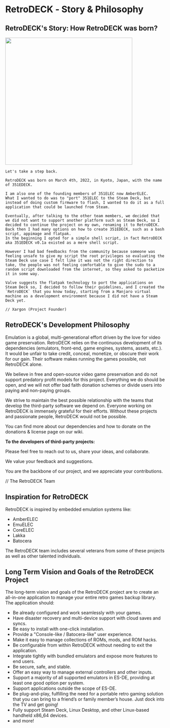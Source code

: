 # RetroDECK ‐ Story & Philosophy

## RetroDECK's Story: How RetroDECK was born?

<img src="../../wiki_images/logos/351e-deck-logo.png" width="400">


```
Let's take a step back.

RetroDECK was born on March 4th, 2022, in Kyoto, Japan, with the name of 351EDECK.

I am also one of the founding members of 351ELEC now AmberELEC.
What I wanted to do was to "port" 351ELEC to the Steam Deck, but instead of doing custom firmware to flash, I wanted to do it as a full application that could be launched from Steam.

Eventually, after talking to the other team members, we decided that we did not want to support another platform such as Steam Deck, so I decided to continue the project on my own, renaming it to RetroDECK.
Back then I had many options on how to create 351EDECK, such as a bash script, appimage and flatpak.
In the beginning I opted for a simple shell script, in fact RetroDECK aka 351EDECK v0.1a existed as a mere shell script.

However I had bad feedbacks from the community because someone was feeling unsafe to give my script the root privileges so evaluating the Steam Deck use case I felt like it was not the right direction to take, the people was not feeling comfortable to give the sudo to a random script downloaded from the internet, so they asked to packetize it in some way.

Valve suggests the flatpak technology to port the applications on Steam Deck so, I decided to follow their guidelines, and I created the `RetroDECK` that you know today, starting from a Manjaro virtual machine as a development environment because I did not have a Steam Deck yet.

// Xargon (Project Founder)
```



## RetroDECK's Development Philosophy

Emulation is a global, multi-generational effort driven by the love for video game preservation. RetroDECK relies on the continuous development of its dependencies (emulators, front-end, game engines, systems, assets, etc.). It would be unfair to take credit, conceal, monetize, or obscure their work for our gain. Their software makes running the games possible, not RetroDECK alone.

We believe in free and open-source video game preservation and do not support predatory profit models for this project. Everything we do should be open, and we will not offer bad faith donation schemes or divide users into paying and non-paying groups.

We strive to maintain the best possible relationship with the teams that develop the third-party software we depend on. Everyone working on RetroDECK is immensely grateful for their efforts. Without these projects and passionate people, RetroDECK would not be possible.

You can find more about our dependencies and how to donate on the donations & license page on our wiki.

**To the developers of third-party projects:** 

Please feel free to reach out to us, share your ideas, and collaborate. 

We value your feedback and suggestions. 

You are the backbone of our project, and we appreciate your contributions.

// The RetroDECK Team

## Inspiration for RetroDECK

RetroDECK is inspired by embedded emulation systems like:

- AmberELEC
- EmuELEC
- CoreELEC
- Lakka
- Batocera

The RetroDECK team includes several veterans from some of these projects as well as other talented individuals.

## Long Term Vision and Goals of the RetroDECK Project

The long-term vision and goals of the RetroDECK project are to create an all-in-one application to manage your entire retro games backup library. The application should:

- Be already configured and work seamlessly with your games.
- Have disaster recovery and multi-device support with cloud saves and syncs.
- Be easy to install with one-click installation.
- Provide a "Console-like / Batocera-like" user experience.
- Make it easy to manage collections of ROMs, mods, and ROM hacks.
- Be configurable from within RetroDECK without needing to exit the application.
- Integrate tightly with bundled emulators and expose more features to end users.
- Be secure, safe, and stable.
- Offer an easy way to manage external controllers and other inputs.
- Support a majority of all supported emulators in ES-DE, providing at least one good option per system.
- Support applications outside the scope of ES-DE.
- Be plug-and-play, fulfilling the need for a portable retro gaming solution that you can bring to a friend’s or family member’s house. Just dock into the TV and get going!
- Fully support Steam Deck, Linux Desktop, and other Linux-based handheld x86_64 devices.
- and more!




